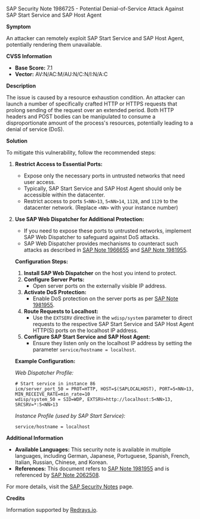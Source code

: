 SAP Security Note 1986725 - Potential Denial-of-Service Attack Against SAP Start Service and SAP Host Agent

**Symptom**

An attacker can remotely exploit SAP Start Service and SAP Host Agent, potentially rendering them unavailable.

**CVSS Information**
- **Base Score:** 7.1
- **Vector:** AV:N/AC:M/AU:N/C:N/I:N/A:C

**Description**

The issue is caused by a resource exhaustion condition. An attacker can launch a number of specifically crafted HTTP or HTTPS requests that prolong sending of the request over an extended period. Both HTTP headers and POST bodies can be manipulated to consume a disproportionate amount of the process's resources, potentially leading to a denial of service (DoS).

**Solution**

To mitigate this vulnerability, follow the recommended steps:

1. **Restrict Access to Essential Ports:**
   - Expose only the necessary ports in untrusted networks that need user access.
   - Typically, SAP Start Service and SAP Host Agent should only be accessible within the datacenter.
   - Restrict access to ports `5<NN>13`, `5<NN>14`, `1128`, and `1129` to the datacenter network. (Replace `<NN>` with your instance number)

2. **Use SAP Web Dispatcher for Additional Protection:**
   - If you need to expose these ports to untrusted networks, implement SAP Web Dispatcher to safeguard against DoS attacks.
   - SAP Web Dispatcher provides mechanisms to counteract such attacks as described in [SAP Note 1966655](https://me.sap.com/notes/1966655) and [SAP Note 1981955](https://me.sap.com/notes/1981955).

   **Configuration Steps:**
   1. **Install SAP Web Dispatcher** on the host you intend to protect.
   2. **Configure Server Ports:**
      - Open server ports on the externally visible IP address.
   3. **Activate DoS Protection:**
      - Enable DoS protection on the server ports as per [SAP Note 1981955](https://me.sap.com/notes/1981955).
   4. **Route Requests to Localhost:**
      - Use the `EXTSERV` directive in the `wdisp/system` parameter to direct requests to the respective SAP Start Service and SAP Host Agent HTTP(S) ports on the localhost IP address.
   5. **Configure SAP Start Service and SAP Host Agent:**
      - Ensure they listen only on the localhost IP address by setting the parameter `service/hostname = localhost`.

   **Example Configuration:**

   *Web Dispatcher Profile:*
   ```plaintext
   # Start service in instance 86
   icm/server_port_50 = PROT=HTTP, HOST=$(SAPLOCALHOST), PORT=5<NN>13, MIN_RECEIVE_RATE=min_rate=10
   wdisp/system_50 = SID=WDP, EXTSRV=http://localhost:5<NN>13, SRCSRV=*:5<NN>13
   ```

   *Instance Profile (used by SAP Start Service):*
   ```plaintext
   service/hostname = localhost
   ```

**Additional Information**

- **Available Languages:** This security note is available in multiple languages, including German, Japanese, Portuguese, Spanish, French, Italian, Russian, Chinese, and Korean.
- **References:** This document refers to [SAP Note 1981955](https://me.sap.com/notes/1981955) and is referenced by [SAP Note 2062508](https://me.sap.com/notes/2062508).

For more details, visit the [SAP Security Notes](https://me.sap.com/securitynotes/) page.

**Credits**

Information supported by [Redrays.io](https://redrays.io).